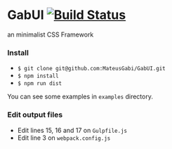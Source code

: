 # GabUI [![Build Status](https://travis-ci.org/MateusGabi/GabUI.svg?branch=master)](https://travis-ci.org/MateusGabi/GabUI)
an minimalist CSS Framework


### Install

* `$ git clone git@github.com:MateusGabi/GabUI.git`
* `$ npm install`
* `$ npm run dist`

You can see some examples in `examples` directory.

### Edit output files

* Edit lines 15, 16 and 17 on `Gulpfile.js`
* Edit line 3 on `webpack.config.js` 

